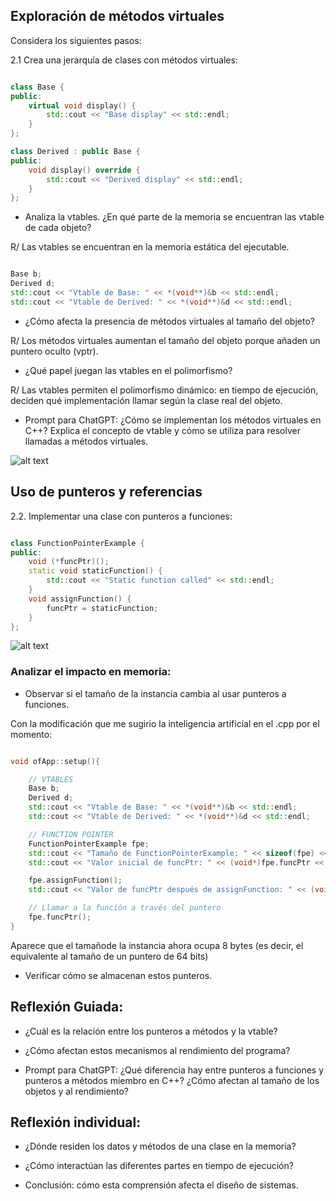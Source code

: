 ## Exploración de métodos virtuales

Considera los siguientes pasos:

2.1 Crea una jerarquía de clases con métodos virtuales:

```cpp

class Base {
public:
    virtual void display() {
        std::cout << "Base display" << std::endl;
    }
};

class Derived : public Base {
public:
    void display() override {
        std::cout << "Derived display" << std::endl;
    }
};

```

- Analiza la vtables. ¿En qué parte de la memoria se encuentran las vtable de cada objeto?

R/ Las vtables se encuentran en la memoria estática del ejecutable.

```cpp

Base b;
Derived d;
std::cout << "Vtable de Base: " << *(void**)&b << std::endl;
std::cout << "Vtable de Derived: " << *(void**)&d << std::endl;

```

- ¿Cómo afecta la presencia de métodos virtuales al tamaño del objeto?

R/ Los métodos virtuales aumentan el tamaño del objeto porque añaden un puntero oculto (vptr).

- ¿Qué papel juegan las vtables en el polimorfismo?

R/ Las vtables permiten el polimorfismo dinámico: en tiempo de ejecución, deciden qué implementación llamar según la clase real del objeto.

- Prompt para ChatGPT: ¿Cómo se implementan los métodos virtuales en C++? Explica el concepto de vtable y cómo se utiliza para resolver llamadas a métodos virtuales.

![alt text](SESION2.1SAMUEL.jpg)

## Uso de punteros y referencias

2.2. Implementar una clase con punteros a funciones:

```cpp

class FunctionPointerExample {
public:
    void (*funcPtr)();
    static void staticFunction() {
        std::cout << "Static function called" << std::endl;
    }
    void assignFunction() {
        funcPtr = staticFunction;
    }
};

```
![alt text](image.png)

### Analizar el impacto en memoria:

- Observar si el tamaño de la instancia cambia al usar punteros a funciones.

Con la modificación que me sugirio la inteligencia artificial en el .cpp por el momento:

```cpp

void ofApp::setup(){

    // VTABLES
    Base b;
    Derived d;
    std::cout << "Vtable de Base: " << *(void**)&b << std::endl;
    std::cout << "Vtable de Derived: " << *(void**)&d << std::endl;

    // FUNCTION POINTER
    FunctionPointerExample fpe;
    std::cout << "Tamaño de FunctionPointerExample: " << sizeof(fpe) << " bytes" << std::endl;
    std::cout << "Valor inicial de funcPtr: " << (void*)fpe.funcPtr << std::endl;

    fpe.assignFunction();
    std::cout << "Valor de funcPtr después de assignFunction: " << (void*)fpe.funcPtr << std::endl;

    // Llamar a la función a través del puntero
    fpe.funcPtr();
}

```

Aparece que el tamañode la instancia ahora ocupa 8 bytes (es decir, el equivalente al tamaño de un puntero de 64 bits)

- Verificar cómo se almacenan estos punteros.

## Reflexión Guiada:

- ¿Cuál es la relación entre los punteros a métodos y la vtable?



- ¿Cómo afectan estos mecanismos al rendimiento del programa?



- Prompt para ChatGPT: ¿Qué diferencia hay entre punteros a funciones y punteros a métodos miembro en C++? ¿Cómo afectan al tamaño de los objetos y al rendimiento?



## Reflexión individual:

- ¿Dónde residen los datos y métodos de una clase en la memoria?



- ¿Cómo interactúan las diferentes partes en tiempo de ejecución?



- Conclusión: cómo esta comprensión afecta el diseño de sistemas.


